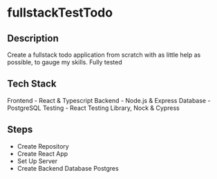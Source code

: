 # fullstackTestTodo

## Description

Create a fullstack todo application from scratch with as little help as possible, to gauge my skills. Fully tested

## Tech Stack

Frontend - React & Typescript
Backend - Node.js & Express
Database - PostgreSQL
Testing - React Testing Library, Nock & Cypress

## Steps

- Create Repository
- Create React App
- Set Up Server
- Create Backend Database Postgres
